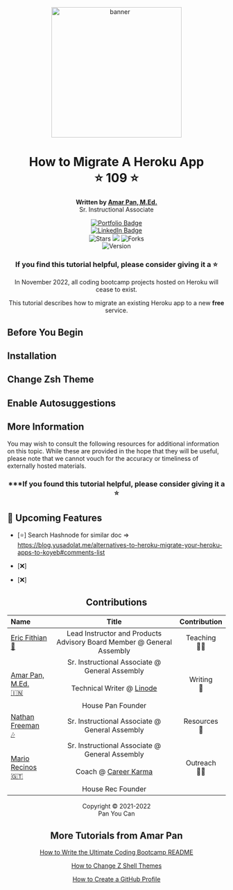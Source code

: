 <div align="center">

<img src="https://media-exp1.licdn.com/dms/image/D5622AQE1gzxXCEnznA/feedshare-shrink_800/0/1666520871832?e=1669248000&v=beta&t=ArAJlRSGSKKTOpODEWl7N_eRqbpX3pph9es5PIXKlAg" width="300" height="300" alt="banner" >

# How to Migrate A Heroku App <br> :star: 109 :star:
**Written by [Amar Pan, M.Ed.](https://www.linkedin.com/in/profpan396/)** <br> Sr. Instructional Associate

<div align="center" id="socialbuttons">

  [![Portfolio Badge](https://img.shields.io/badge/-profpan396.github.io-magenta?style=flat&logo=)](https://profpan396.github.io)
  <br>
  [![LinkedIn Badge](https://img.shields.io/badge/-@profpan396-blue?style=flat&logo=Linkedin&logoColor=black)](https://www.linkedin.com/in/profpan396/)
  <br>
  ![Stars](https://img.shields.io/github/stars/profpan396/how-to-migrate-heroku-apps?style=social)
  ![](https://visitor-badge.laobi.icu/badge?page_id=profpan396.how-to-migrate-heroku-apps)
  ![Forks](https://img.shields.io/github/forks/profpan396/how-to-migrate-heroku-apps?style=social)
  <br>
  ![Version](https://img.shields.io/badge/version-1.0-black)

  ### If you find this tutorial helpful, please consider giving it a :star:

</div>
    
</div>

<div align="center">

In November 2022, all coding bootcamp projects hosted on Heroku will cease to exist. 

This tutorial describes how to migrate an existing Heroku app to a new **free** service. 

</div>

## Before You Begin

<!-- Complete the following steps prior to getting started:

1. Install [Git](https://git-scm.com/):

```
sudo apt install curl wget git
``` -->

## Installation

<!-- 1. Install [Zsh](https://zsh.sourceforge.io/):
```
sudo apt install zsh
```

2. Install [Oh My Zsh](https://ohmyz.sh/):
```
sh -c "$(curl -fsSL https://raw.github.com/ohmyzsh/ohmyzsh/master/tools/install.sh)"
```

You should now see the following prompt asking if you'd like to change your defaut shell to zsh. Type `y` to confirm. 

![Oh My Shell Configuration Prompt](images/oh-my-zsh-config-prompt.png)

Take a look at your new command line and you should notice the difference right away. 

![Zsh In Effect](images/zsh-in-effect.png)

### **Note:**

If for any reason you need to switch back to the bash shell, use the following command: 
```
chsh -s $(which bash)
```
Proceed to log out and back into your session for the change to take effect.

Run `echo $SHELL` to confirm the output is `/bin/bash` -->



## Change Zsh Theme
<!-- By default, the zsh theme is set to `robbyrussell`, the name of the founder of Oh My Zsh. However, this is rather plain and there are over 100+ included themes with a wider assortment of colors and styles to choose from. 

For example, here are 3 uniquely different themes to choose from:

1. jonathan

![Jonathan Theme Preview](images/jonathan-theme-preview.png)

2. xiong-chiamiov

![Xiong Chiamiov Theme Preview](images/xiong-chiamiov-theme-preview.png)

2. agnoster

![Agnoster Theme Preview](images/agnoster-theme-preview.png)





Follow these steps to change themes to `jonathan`:

1. Open your zsh configuration file:
```
vi ~/.zshrc
```
2. Press `i` to enter Insert Mode.

3. Change the ending of the line reading:
```
ZSH_THEME="robbyrussell"
```
to
```
ZSH_THEME="jonathan"
```

4. Press `ESC` to leave Insert Mode and enter Command Mode.

5. Type `:wq` + `ENTER` to save and quit.

6. Reload the command line:
```
source ~/.zshrc
```

7. Check out your newly themed command line and repeat steps 1-6 with a few more themes to find the best fit.

8. To see the full list of locally available zsh themes, follow these steps:

    a. Change directories to the zsh themes folder:
    ```
    cd ~/.oh-my-zsh/themes
    ``` 
    

    b. List the names of all the available themes:
    ```
    ls
    ``` -->

## Enable Autosuggestions
<!-- The autosuggestions plug-in is quite possibly the single most time-saving tool when coding. Instead of having to type the same command over and over again in full, this plug-in automatically suggests the rest of your command as you are typing, without even having to press `TAB`. 

For example, instead of having to type `git push origin main` every single time you wish to push a new commit, you can instead type `git push` and the command line will automatically show a preview of the rest of the suggested command based on your shell's history.

![Auto-Complete Plug-in Preview](images/auto-complete-plug-in-preview.png)

Follow these steps to install and enable the autosuggestions plug-in:

1. Change directories to the oh-my-zsh plug-ins location:
```
cd ~/.oh-my-zsh/plugins/
```

2. Clone the autosuggestions plugin packages:
```
git clone https://github.com/zsh-users/zsh-autosuggestions.git $ZSH_CUSTOM/plugins/zsh-autosuggestions
```
3. Edit the zsh configuration file:

    a. Type `vi ~/.zshrc`

    b. Press `i` to enter Insert Mode.

    c. Update the line beginning with `plugins=(git)` to
    `plugins=(git zsh-autosuggestions)`

    d. Press `ESC` to leave Insert Mode and enter Command Mode.

    d. Type `:wq` + `ENTER` to save and quit. 

4. Reload the command line for the changes to take effect:
```
source ~/.zshrc
```

5. Try it out! Start typing a command you know to be in your shell's history and watch as zsh offers autosuggestions. After seeing a suggestion that you'd like to approve, press the `Right Arrow` key to accept it. -->

## More Information

You may wish to consult the following resources for additional information on this topic. While these are provided in the hope that they will be useful, please note that we cannot vouch for the accuracy or timeliness of externally hosted materials.

<!-- - [Official Zsh Documentation](https://zsh.sourceforge.io/Doc/)
- [Oh My Zsh Framework Documentation](https://github.com/ohmyzsh/ohmyzsh/wiki)
- [List of Zsh Themes](https://github.com/ohmyzsh/ohmyzsh/wiki/themes) -->

<div align="center">

### ***If you found this tutorial helpful, please consider giving it a :star:

</div>

## :satellite: Upcoming Features

- [:star:] Search Hashnode for similar doc => https://blog.yusadolat.me/alternatives-to-heroku-migrate-your-heroku-apps-to-koyeb#comments-list

- [:x:] 

- [:x:] 

<div align="center">

## Contributions
 
  |  Name | Title | Contribution |
  |:------|:-----:|:------------:|
  | <a href="https://www.linkedin.com/in/eric-fithian/"> Eric Fithian <br> :apple: </a> | Lead Instructor and Products Advisory Board Member @ General Assembly | Teaching <br> :man_teacher:
  | <a href="https://www.linkedin.com/in/profpan396"> Amar Pan, M.Ed. <br> :india: </a> | Sr. Instructional Associate @ General Assembly <br><br> Technical Writer @ <a href="https://www.linode.com/docs/guides/"> Linode </a>  <br><br> House Pan Founder | Writing <br> :pencil:
  | <a href="https://www.linkedin.com/in/nathanfreeman6/"> Nathan Freeman <br> :notes: </a> | Sr. Instructional Associate @ General Assembly | Resources <br> :information_desk_person:
  | <a href="https://www.linkedin.com/in/mariorrecinos/"> Mario Recinos <br> :guatemala: </a> | Sr. Instructional Associate @ General Assembly <br><br> Coach @ <a href="https://www.careerkarma.com"> Career Karma </a> <br><br> House Rec Founder | Outreach <br> :teacher:
  
   
   Copyright :copyright: 2021-2022 <br> Pan You Can

## More Tutorials from Amar Pan

 [How to Write the Ultimate Coding Bootcamp README](https://github.com/profpan396/how-to-write-a-README)

 [How to Change Z Shell Themes](https://github.com/profpan396/how-to-install-and-configure-zshell)

 [How to Create a GitHub Profile](https://github.com/profpan396/how-to-create-a-github-profile)

</div>
</div>

